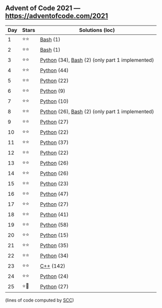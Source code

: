 ## Advent of Code 2021 — https://adventofcode.com/2021

 | Day | Stars | Solutions (loc) |
 |-----|-------|-----------------|
 | 1   | ⭐⭐  | [Bash](/aoc2021/01/solution.sh) (1) |
 | 2   | ⭐⭐  | [Bash](/aoc2021/02/solution.sh) (1) |
 | 3   | ⭐⭐  | [Python](/aoc2021/03/solution.py) (34), [Bash](/aoc2021/03/solution.sh) (2) (only part 1 implemented) |
 | 4   | ⭐⭐  | [Python](/aoc2021/04/solution.py) (44) |
 | 5   | ⭐⭐  | [Python](/aoc2021/05/solution.py) (22) |
 | 6   | ⭐⭐  | [Python](/aoc2021/06/solution.py) (9) |
 | 7   | ⭐⭐  | [Python](/aoc2021/07/solution.py) (10) |
 | 8   | ⭐⭐  | [Python](/aoc2021/08/solution.py) (26), [Bash](/aoc2021/08/solution.sh) (2) (only part 1 implemented) |
 | 9   | ⭐⭐  | [Python](/aoc2021/09/solution.py) (27) |
 | 10  | ⭐⭐  | [Python](/aoc2021/10/solution.py) (22) |
 | 11  | ⭐⭐  | [Python](/aoc2021/11/solution.py) (37) |
 | 12  | ⭐⭐  | [Python](/aoc2021/12/solution.py) (22) |
 | 13  | ⭐⭐  | [Python](/aoc2021/13/solution.py) (26) |
 | 14  | ⭐⭐  | [Python](/aoc2021/14/solution.py) (26) |
 | 15  | ⭐⭐  | [Python](/aoc2021/15/solution.py) (23) |
 | 16  | ⭐⭐  | [Python](/aoc2021/16/solution.py) (47) |
 | 17  | ⭐⭐  | [Python](/aoc2021/17/solution.py) (27) |
 | 18  | ⭐⭐  | [Python](/aoc2021/18/solution.py) (41) |
 | 19  | ⭐⭐  | [Python](/aoc2021/19/solution.py) (58) |
 | 20  | ⭐⭐  | [Python](/aoc2021/20/solution.py) (15) |
 | 21  | ⭐⭐  | [Python](/aoc2021/21/solution.py) (35) |
 | 22  | ⭐⭐  | [Python](/aoc2021/22/solution.py) (34) |
 | 23  | ⭐⭐  | [C++](/aoc2021/23/solution.cpp) (142) |
 | 24  | ⭐⭐  | [Python](/aoc2021/24/solution.py) (24) |
 | 25  | ⭐🎅  | [Python](/aoc2021/25/solution.py) (27) |

(lines of code computed by [SCC](https://github.com/boyter/scc))
